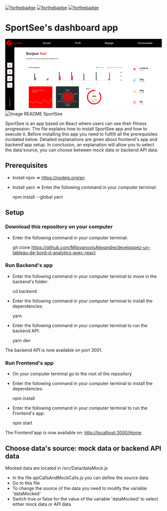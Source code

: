 [![forthebadge](https://forthebadge.com/images/badges/made-with-javascript.svg)](https://forthebadge.com)
[![forthebadge](https://forthebadge.com/images/badges/uses-css.svg)](https://forthebadge.com)
[![forthebadge](https://forthebadge.com/images/badges/uses-html.svg)](https://forthebadge.com)

# SportSee's dashboard app

<img onerror="this.onerror=null; this.style='display:none';" src='src/Assets/Image_README_SportSee.png' alt='Image README SportSee' title='Image_README_SportSee'/>
<img onerror="this.onerror=null; this.src=''; this.alt=''; this.title='';" src='Image_README_SportSee.png' alt='Image README SportSee' title='Image_README_SportSee'/>

SportSee is an app based on React where users can see their fitness progression.
The file explains how to install SportSee app and how to execute it.
Before installing this app you need to fullfill all the prerequisites incidated below.
Detailed explanations are given about frontend's app and backend'app setup.
In conclusion, an explanation will allow you to select the data'source, you can choose between mock data
or backend API data.  

## Prerequisites

- Install npm => <a href='https://nodejs.org/en'>https://nodejs.org/en</a>
- Install yarn => Enter the following command in your computer terminal:

    npm install --global yarn

## Setup

### Download this repository on your computer

- Enter the following command in your computer terminal: 

    git clone <a href='https://github.com/MilovanovicAlexandre/developpez-un-tableau-de-bord-d-analytics-avec-react'>https://github.com/MilovanovicAlexandre/developpez-un-tableau-de-bord-d-analytics-avec-react</a>
### Run Backend's app

- Enter the following command in your computer terminal to move in the backend's folder:

    cd backend

- Enter the following command in your computer terminal to install the dependencies:

    yarn

- Enter the following command in your computer terminal to run the backend API:

    yarn dev

The backend API is now available on port 3001. 

### Run Frontend's app

- On your computer terminal go to the root of the repository

- Enter the following command in your computer terminal to install the dependencies:

    npm install

- Enter the following command in your computer terminal to run the Frontend's app:

    npm start

The Frontend'app is now available on: <a href='http://localhost:3000/Home'>http://localhost:3000/Home</a>

## Choose data's source: mock data or backend API data

Mocked data are located in /src/Data/dataMock.js

- In the file apiCallsAndMockCalls.js you can define the source data
- Go to this file
- To change the source of the data you need to modify the variable 'dataMocked'
- Switch true or false for the value of the variable 'dataMocked' to select either mock data or API data 